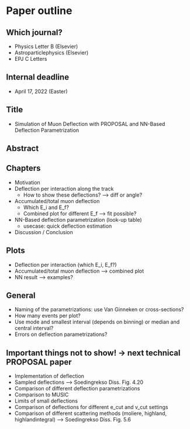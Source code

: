 # Paper outline 

## Which journal? 
- Physics Letter B (Elsevier)
- Astroparticlephysics (Elsevier)
- EPJ C Letters 

## Internal deadline
- April 17, 2022 (Easter)

## Title
- Simulation of Muon Deflection with PROPOSAL and NN-Based Deflection Parametrization 

## Abstract

## Chapters 
- Motivation
- Deflection per interaction along the track
    - How to show these deflections? --> diff or angle?
- Accumulated/total muon deflection
    - Which E_i and E_f?
    - Combined plot for different E_f --> fit possible?
- NN-Based deflection parametrization (look-up table)
    - usecase: quick deflection estimation
- Discussion / Conclusion

## Plots
- Deflection per interaction (which E_i, E_f?)
- Accumulated/total muon deflection --> combined plot 
- NN result --> examples?


## General 
- Naming of the parametrizations: use Van Ginneken or cross-sections?
- How many events per plot?
- Use mode and smallest interval (depends on binning)  or median and central interval?
- Errors on deflection parametrizations?

## Important things not to show! -> next technical PROPOSAL paper 
- Implementation of deflection
- Sampled deflections --> Soedingrekso Diss. Fig. 4.20
- Comparison of different deflection parametrizations
- Comparison to MUSIC
- Limits of small deflections
- Comparison of deflections for different e_cut and v_cut settings
- Comparison of different scattering methods (moliere, highland, highlandintegral) --> Soedingrekso Diss. Fig. 5.6
